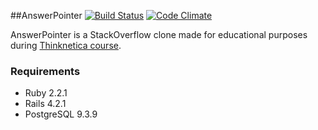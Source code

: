 ##AnswerPointer
[![Build Status](https://travis-ci.org/iBublik/answer_pointer.svg)](https://travis-ci.org/iBublik/answer_pointer)
[![Code Climate](https://codeclimate.com/github/iBublik/answer_pointer/badges/gpa.svg)](https://codeclimate.com/github/iBublik/answer_pointer)

AnswerPointer is a StackOverflow clone made for educational purposes during [Thinknetica course](http://www.thinknetica.com/).
### Requirements
+ Ruby 2.2.1
+ Rails 4.2.1
+ PostgreSQL 9.3.9
